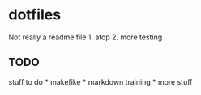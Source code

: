 dotfiles
========
Not really a readme file
    1. atop
    2. more testing

TODO
----
stuff to do
    * makefike
    * markdown training
    * more stuff
